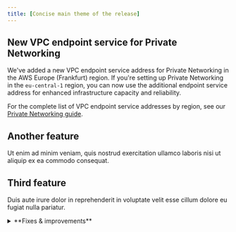 ```yaml
---
title: [Concise main theme of the release]
---
```


## New VPC endpoint service for Private Networking

We've added a new VPC endpoint service address for Private Networking in the AWS Europe (Frankfurt) region. If you're setting up Private Networking in the `eu-central-1` region, you can now use the additional endpoint service address for enhanced infrastructure capacity and reliability.

For the complete list of VPC endpoint service addresses by region, see our [Private Networking guide](/docs/guides/neon-private-networking).

## Another feature

Ut enim ad minim veniam, quis nostrud exercitation ullamco laboris nisi ut aliquip ex ea commodo consequat.

## Third feature

Duis aute irure dolor in reprehenderit in voluptate velit esse cillum dolore eu fugiat nulla pariatur.

<details>
<summary>**Fixes & improvements**</summary>

- [Short bullet describing a fix or improvement.]
- [Another short bullet, if applicable.]

</details>
